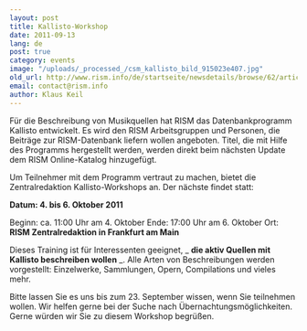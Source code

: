 ```yaml
---
layout: post
title: Kallisto-Workshop
date: 2011-09-13
lang: de
post: true
category: events
image: "/uploads/_processed_/csm_kallisto_bild_915023e407.jpg"
old_url: http://www.rism.info/de/startseite/newsdetails/browse/62/article/64/workshop-on-kallisto.html
email: contact@rism.info
author: Klaus Keil
---
```



Für die Beschreibung von Musikquellen hat RISM das Datenbankprogramm Kallisto entwickelt. Es wird den RISM Arbeitsgruppen und Personen, die Beiträge zur RISM-Datenbank liefern wollen angeboten. Titel, die mit Hilfe des Programms hergestellt werden, werden direkt beim nächsten Update dem RISM Online-Katalog hinzugefügt.

Um Teilnehmer mit dem Programm vertraut zu machen, bietet die Zentralredaktion Kallisto-Workshops an. Der nächste findet statt:

**Datum: 4. bis 6. Oktober 2011**

Beginn: ca. 11:00 Uhr am 4. Oktober
Ende: 17:00 Uhr am 6. Oktober
Ort: **RISM Zentralredaktion in Frankfurt am Main**

Dieses Training ist für Interessenten geeignet, _ **die aktiv Quellen mit Kallisto beschreiben wollen** _. Alle Arten von Beschreibungen werden vorgestellt: Einzelwerke, Sammlungen, Opern, Compilations und vieles mehr.

Bitte lassen Sie es uns bis zum 23. September wissen, wenn Sie teilnehmen wollen.
Wir helfen gerne bei der Suche nach Übernachtungsmöglichkeiten.
Gerne würden wir Sie zu diesem Workshop begrüßen.